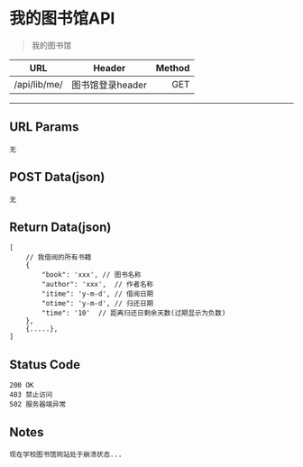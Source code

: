 # 我的图书馆API

> 我的图书馆

| URL |  Header | Method |
| ------------- |:-------------:| -----:|
|  /api/lib/me/ | 图书馆登录header | GET |

<hr/>

## URL Params

    无

## POST Data(json)

    无

## Return Data(json)

    [
        // 我借阅的所有书籍
        {
            "book": 'xxx', // 图书名称
            "author": 'xxx',  // 作者名称
            "itime": 'y-m-d', // 借阅日期
            "otime": 'y-m-d', // 归还日期
            "time": '10'  // 距离归还日剩余天数(过期显示为负数)
        },
        {.....},
    ]

## Status Code

    200 OK
    403 禁止访问
    502 服务器端异常

## Notes

    现在学校图书馆网站处于崩溃状态...
